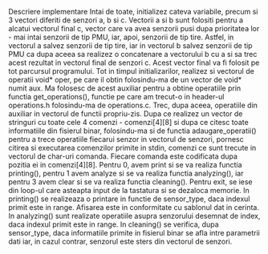 Descriere implementare
    Intai de toate, initializez cateva variabile, precum si 3 vectori diferiti
de senzori a, b si c. Vectorii a si b sunt folositi pentru a alcatui vectorul
final c, vector care va avea senzorii pusi dupa prioritatea lor - mai intai
senzorii de tip PMU, iar, apoi, senzorii de tip tire. Astfel, in vectorul
a salvez senzorii de tip tire, iar in vectorul b salvez senzorii de tip 
PMU ca dupa aceea sa realizez o concatenare a vectorului b cu a si sa trec
acest rezultat in vectorul final de senzori c. Acest vector final va fi
folosit pe tot parcursul programului.
    Tot in timpul initializarilor, realizez si vectorul de operatii 
void* oper[](void*), pe care il obtin folosindu-ma de un vector de void*
numit aux. Ma folosesc de acest auxiliar pentru a obtine operatiile prin
functia get_operations(), functie pe care am trecut-o in header-ul 
operations.h folosindu-ma de operations.c. Trec, dupa aceea, operatiile
din auxiliar in vectorul de functii propriu-zis.
    Dupa ce realizez un vector de stringuri cu toate cele 4 comenzi - 
comenzi[4][8] si dupa ce citesc toate informatiile din fisierul binar,
folosindu-ma si de functia adaugare_operatii() pentru a trece operatiile
fiecarui senzor in vectorul de senzori, pornesc citirea si executarea comenzilor 
primite in stdin, comenzi ce sunt trecute in vectorul de char-uri comanda.
    Fiecare comanda este codificata dupa pozitia ei in comenzi[4][8].
Pentru 0, avem print si se va realiza functia printing(), pentru 1
avem analyze si se va realiza functia analyzing(), iar pentru 3 avem
clear si se va realiza functia cleaning(). Pentru exit, se iese
din loop-ul care asteapta input de la tastatura si se dezaloca memorie.
    In printing() se realizeaza o printare in functie de sensor_type, daca
indexul primit este in range. Afisarea este in conformitate cu sablonul
dat in cerinta.
    In analyzing() sunt realizate operatiile asupra senzorului desemnat de
index, daca indexul primit este in range.
    In cleaning() se verifica, dupa sensor_type, daca informatiile primite in
fisierul binar se afla intre parametrii dati iar, in cazul contrar, senzorul
este sters din vectorul de senzori.